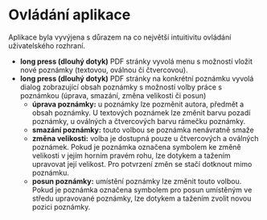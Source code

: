 # Ovládání aplikace #

Aplikace byla vyvýjena s důrazem na co největší intuitivitu ovládání
uživatelského rozhraní.

  * **long press (dlouhý dotyk)** PDF stránky vyvolá menu s možností vložit nové poznámky (textovou, oválnou či čtvercovou).
  * **long press (dlouhý dotyk)** PDF stránky na konkrétní poznámku vyvolá dialog zobrazující obsah poznámky s možností volby práce s poznámkou (úprava, smazání, změna velikosti či posun)
    * **úprava poznámky:**  u poznámky lze pozměnit autora, předmět a obsah poznámky. U textových poznámek lze změnit barvu pozadí poznámky, u oválných a čtvercových barvu rámečku poznámky.
    * **smazání poznámky:** touto volbou se poznámka nenávratně smaže
    * **změna velikosti:**  volba je dostupná pouze u čtvercových a oválných poznámek. Pokud je poznámka označena symbolem  ke změně velikosti v jejím horním pravém rohu,  lze dotykem a tažením upravovat její velikost. Pro potvrzení změn se stačí dotknout mimo poznámku.
    * **posun poznámky:** umístění poznámky lze změnit touto volbou. Pokud je poznámka označena symbolem pro posun umístěným ve středu upravované poznámky, lze dotykem a tažením zvolit novou pozici poznámky.